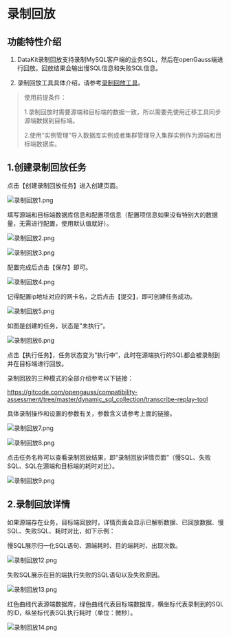 # 录制回放

## 功能特性介绍

1. DataKit录制回放支持录制MySQL客户端的业务SQL，然后在openGauss端进行回放。回放结果会输出慢SQL信息和失败SQL信息。

2. 录制回放工具具体介绍，请参考[录制回放工具](../../../DataMigrationGuide/录制回放工具.md)。

> 使用前提条件：
>
> 1.录制回放时需要源端和目标端的数据一致，所以需要先使用迁移工具同步源端数据到目标端。
>
> 2.使用“实例管理”导入数据库实例或者集群管理导入集群实例作为源端和目标端数据库。

## 1.创建录制回放任务

点击【创建录制回放任务】进入创建页面。

![录制回放1.png](figures/录制回放1.png)

填写源端和目标端数据库信息和配置项信息（配置项信息如果没有特别大的数据量，无需进行配置，使用默认值就好）。

![录制回放2.png](figures/录制回放2.png)

![录制回放3.png](figures/录制回放3.png)

配置完成后点击【保存】即可。

![录制回放4.png](figures/录制回放4.png)

记得配置ip地址对应的网卡名，之后点击【提交】，即可创建任务成功。

![录制回放5.png](figures/录制回放5.png)

如图是创建的任务，状态是”未执行“。

![录制回放6.png](figures/录制回放6.png)

点击【执行任务】，任务状态变为“执行中”，此时在源端执行的SQL都会被录制到并在目标端进行回放。

录制回放的三种模式的全部介绍参考以下链接：

https://gitcode.com/opengauss/compatibility-assessment/tree/master/dynamic_sql_collection/transcribe-replay-tool

具体录制操作和设置的参数有关，参数含义请参考上面的链接。

![录制回放7.png](figures/录制回放7.png)

![录制回放8.png](figures/录制回放8.png)

点击任务名称可以查看录制回放结果，即“录制回放详情页面”（慢SQL、失败SQL、SQL在源端和目标端的耗时对比）。

![录制回放9.png](figures/录制回放9.png)

## 2.录制回放详情

如果源端存在业务，目标端回放时，详情页面会显示已解析数据、已回放数据、慢SQL、失败SQL、耗时对比，如下示例：

慢SQL展示归一化SQL语句、源端耗时、目的端耗时、出现次数。

![录制回放12.png](figures/录制回放10.png)

失败SQL展示在目的端执行失败的SQL语句以及失败原因。

![录制回放13.png](figures/录制回放11.png)

红色曲线代表源端数据库，绿色曲线代表目标端数据库，横坐标代表录制到的SQL的ID，纵坐标代表SQL执行耗时（单位：微秒）。

![录制回放14.png](figures/录制回放12.png)
